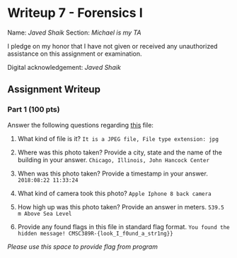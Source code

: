 # Writeup 7 - Forensics I

Name: *Javed Shaik*
Section: *Michael is my TA*

I pledge on my honor that I have not given or received any unauthorized assistance on this assignment or examination.

Digital acknowledgement: *Javed Shaik*

## Assignment Writeup

### Part 1 (100 pts)
Answer the following questions regarding [this](../image) file:

1. What kind of file is it?
`It is a JPEG file, File type extension: jpg`

2. Where was this photo taken? Provide a city, state and the name of the building in your answer.
`Chicago, Illinois, John Hancock Center`

3. When was this photo taken? Provide a timestamp in your answer.
`2018:08:22 11:33:24`

4. What kind of camera took this photo?
`Apple Iphone 8 back camera`

5. How high up was this photo taken? Provide an answer in meters.
`539.5 m Above Sea Level`

6. Provide any found flags in this file in standard flag format.
`You found the hidden message! CMSC389R-{look_I_f0und_a_str1ng}}`

*Please use this space to provide flag from program*
